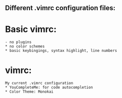 ## Different .vimrc configuration files:

# Basic vimrc:
	- no plugins
	* no color schemes
	* basic keybingings, syntax highlight, line numbers

# vimrc:
	My current .vimrc configuration
	* YouCompleteMe: for code autocompletion
	* Color Theme: Monokai
